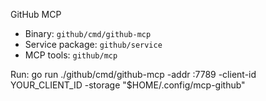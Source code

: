 GitHub MCP

- Binary: `github/cmd/github-mcp`
- Service package: `github/service`
- MCP tools: `github/mcp`

Run:
  go run ./github/cmd/github-mcp -addr :7789 -client-id YOUR_CLIENT_ID -storage "$HOME/.config/mcp-github"

